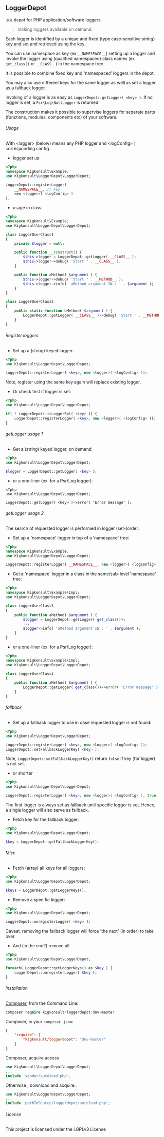 ## LoggerDepot

is a depot for PHP application/software loggers
>making loggers available on demand.

Each logger is identified by a unique and fixed (type case-sensitive _string_) key and set and retrieved using the key.

You can use namespace as key (ex `__NAMESPACE__`) setting up a logger and
invoke the logger using (qualified namespaced) class names 
(ex `get_class()` or `__CLASS__`) in the namespace tree.

It is possible to combine fixed key and 'namespaced' loggers in the depot.

You may also use different keys for the same logger as well as set a logger as a fallback logger.
 
Invoking of a logger is as easy as `LoggerDepot::getLogger( <key> )`.
If no logger is set, a `Psr\Log\NullLogger` is returned.

The construction  makes it possible to supervise loggers for separate parts (functions, modules, components etc) of your software.


###### Usage

With \<logger\> (below) means any PHP logger and \<logConfig\> ) corresponding config. 

- logger set up

``` php
<?php
namespace Kigkonsult\Example;
use Kigkonsult\LoggerDepot\LoggerDepot;

LoggerDepot::registerLogger(
    __NAMESPACE__, // key
    new <logger>( <logConfig> )
);
```

- usage in class
``` php
<?php
namespace Kigkonsult\Example;
use Kigkonsult\LoggerDepot\LoggerDepot;

class LoggerUserClass1
{
    private $logger = null;

    public function __construct() {
        $this->logger = LoggerDepot::getLogger( __CLASS__ );
        $this->logger->debug( 'Start ' . __CLASS__ );
    }

    public function aMethod( $argument ) {
        $this->logger->debug( 'Start ' . __METHOD__ );
        $this->logger->info( 'aMethod argument IN : ' . $argument );
    }
}

class LoggerUserClass2
{
    public static function bMethod( $argument ) {
        LoggerDepot::getLogger( __CLASS__ )->debug( 'Start ' . __METHOD__ );
    }
}

```

###### Register loggers

- Set up a (string) keyed logger:

``` php
<?php
use Kigkonsult\LoggerDepot\LoggerDepot;

LoggerDepot::registerLogger( <key>, new <logger>( <logConfig> ));
```

Note, register using the same key again will replace existing logger.

- Or check first if logger is set:

``` php
<?php
use Kigkonsult\LoggerDepot\LoggerDepot;

if( ! LoggerDepot::isLoggerSet( <key> )) {
    LoggerDepot::registerLogger( <key>, new <logger>( <logConfig> ));
}
```

###### getLogger usage 1

- Get a (string) keyed logger, on demand:

``` php
<?php
use Kigkonsult\LoggerDepot\LoggerDepot;

$logger = LoggerDepot::getLogger( <key> );
```

- or a one-liner (ex. for a Psr\Log logger):

```
<?php
use Kigkonsult\LoggerDepot\LoggerDepot;

LoggerDepot::getLogger( <key> )->error( 'Error message' );
```

###### getLogger usage 2

The search of requested logger is performed in logger (set-)order.

- Set up a 'namespace' logger in top of a 'namespace' tree:

``` php
<?php
namespace Kigkonsult\Example;
use Kigkonsult\LoggerDepot\LoggerDepot;

LoggerDepot::registerLogger( __NAMESPACE__, new <logger>( <logConfig> ));
```

- Get a 'namespace' logger in a class in the same/sub-level 'namespace' tree:

``` php
<?php
namespace Kigkonsult\Example\Impl;
use Kigkonsult\LoggerDepot\LoggerDepot;

class LoggerUserClass3
{
    public function aMethod( $argument ) {
        $logger = LoggerDepot::getLogger( get_class());
        ...
        $logger->info( 'aMethod argument IN : ' . $argument );
    }
}
```

- or a one-liner (ex. for a Psr\Log logger):

``` php
<?php
namespace Kigkonsult\Example\Impl;
use Kigkonsult\LoggerDepot\LoggerDepot;

class LoggerUserClass4
{
    public function aMethod( $argument ) {
        LoggerDepot::getLogger( get_class())->error( 'Error message' );
    }
}
```

###### fallback

- Set up a fallback logger to use in case requested logger is not found:

``` php
<?php
use Kigkonsult\LoggerDepot\LoggerDepot;

LoggerDepot::registerLogger( <key>, new <logger>( <logConfig> ));
LoggerDepot::setFallbackLoggerKey( <key> );
```
Note, `LoggerDepot::setFallbackLoggerKey()` return `false` if key (for logger) is not set.

- or shorter

``` php
<?php
use Kigkonsult\LoggerDepot\LoggerDepot;

LoggerDepot::registerLogger( <key>, new <logger>( <logConfig> ), true );
```

The first logger is always set as fallback until specific logger is set.
Hence, a single logger will also serve as fallback.

- Fetch key for the fallback logger:

``` php
<?php
use Kigkonsult\LoggerDepot\LoggerDepot;

$key = LoggerDepot::getFallbackLoggerKey();
```

###### Misc

- Fetch (array) all keys for all loggers:

``` php
<?php
use Kigkonsult\LoggerDepot\LoggerDepot;

$keys = LoggerDepot::getLoggerKeys();
```

- Remove a specific logger:

``` php
<?php
use Kigkonsult\LoggerDepot\LoggerDepot;

LoggerDepot::unregisterLogger( <key> );
```

Caveat, removing the fallback logger will force 'the next' (in order) to take over.

- And (in the end?) remove all:

``` php
<?php
use Kigkonsult\LoggerDepot\LoggerDepot;

foreach( LoggerDepot::getLoggerKeys() as $key ) {
    LoggerDepot::unregisterLogger( $key );
}
```
###### Installation

[Composer], from the Command Line:

``` php
composer require kigkonsult/loggerdepot:dev-master
```

Composer, in your `composer.json`:

``` json
{
    "require": {
        "kigkonsult/loggerdepot": "dev-master"
    }
}
```

Composer, acquire access
``` php
use Kigkonsult\LoggerDepot\LoggerDepot;
...
include 'vendor/autoload.php';
```


Otherwise , download and acquire..

``` php
use Kigkonsult\LoggerDepot\LoggerDepot;
...
include 'pathToSource/loggerdepot/autoload.php';
```

###### License

This project is licensed under the LGPLv3 License


[Composer]:https://getcomposer.org/